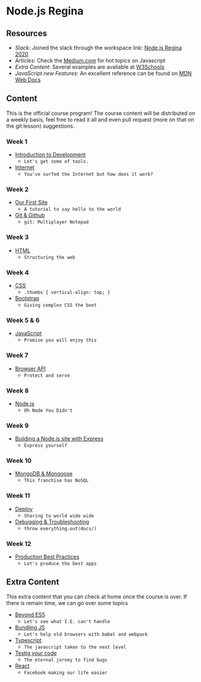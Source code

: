 # Node.js Regina

## Resources

- _Slack_: Joined the slack through the workspace link: [Node.js Regina 2020](https://noderegjan23.slack.com)
- _Articles_: Check the [Medium.com](https://medium.com/topic/javascript) for hot topics on Javascript
- _Extra Content_: Several examples are avaliable at [W3Schools](http://www.w3schools.com/)
- _JavaScript new Features_: An excellent reference can be found on [MDN Web Docs](https://developer.mozilla.org/en-US/docs/Web/JavaScript/Guide/Introduction)

## Content

This is the official course program! The course content will be distributed on a weekly basis, feel free to read it all and even pull request (more on that on the git lesson) suggestions.

### Week 1

- [Introduction to Development](docs/01-intro.md)
  - `Let's get some of tools.`
- [Internet](docs/02-internet.md)
  - `You've surfed the Internet but how does it work?`

### Week 2

- [Our First Site](docs/03-first-site.md)
  - `A tutorial to say hello to the world`
- [Git & Github](docs/04-git.md)
  - `git: Multiplayer Notepad`

### Week 3

- [HTML](docs/05-html.md)
  - `Structuring the web`

### Week 4

- [CSS](docs/06-css.md)
  - `.thumbs { vertical-align: top; }`
- [Bootstrap](docs/07-bootstrap.md)
  - `Giving complex CSS the boot`

### Week 5 & 6

- [JavaScript](docs/08-javascript.md)
  - `Promise you will enjoy this`

### Week 7

- [Browser API](docs/09-browserapi.md)
  - `Protect and serve`

### Week 8

- [Node.js](docs/10-nodejs.md)
  - `Oh Node You Didn't`

### Week 9

- [Building a Node.js site with Express](docs/11-express.md)
  - `Express yourself`

### Week 10

- [MongoDB & Mongoose](docs/12-mongodb.md)
  - `This franchise has NoSQL`

### Week 11

- [Deploy](docs/13-deploy.md)
  - `Sharing to world wide wide`
- [Debugging & Troubleshooting](docs/14-debug.md)
  - `throw everything.out(docs/)`

### Week 12

- [Production Best Practices](docs/15-practices.md)
  - `Let's produce the best apps`

## Extra Content

This extra content that you can check at home once the course is over. If there is remain time, we can go over some topics

- [Beyond ES5](docs/extra/es6.md)
  - `Let's see what I.E. can't handle`
- [Bundling JS](docs/extra/bundle.md)
  - `Let's help old browsers with babel and webpack`
- [Typescript](docs/extra/typescript.md)
  - `The javascript taken to the next level`
- [Testig your code](docs/extra/testing.md)
  - `The eternal jorney to find bugs`
- [React](docs/extra/react.md)
  - `Facebook making our life easier`
